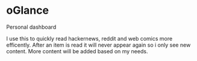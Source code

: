 # oGlance
Personal dashboard

I use this to quickly read hackernews, reddit and web comics more efficently. After an item is read it will never appear again so i only see new content. More content will be added based on my needs.
